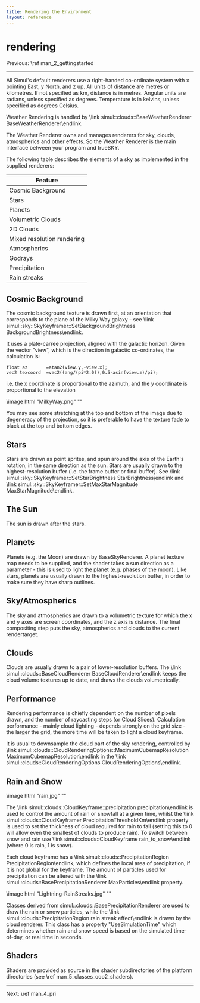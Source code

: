 ```yaml
---
title: Rendering the Environment	
layout: reference
---
```

rendering
===
Previous: \ref man_2_gettingstarted
<hr size="1">

All Simul's default renderers use a right-handed co-ordinate system with x pointing East, y North, and z up. All units of distance are metres or kilometres. If not specified as km, distance is in metres. Angular units are radians, unless specified as degrees. Temperature is in kelvins, unless specified as degrees Celsius.

Weather Rendering is handled by  \link simul::clouds::BaseWeatherRenderer BaseWeatherRenderer\endlink.

The Weather Renderer owns and manages renderers for sky, clouds, atmospherics and other effects.
So the Weather Renderer is the main interface between your program and trueSKY.

The following table describes the elements of a sky as implemented in the supplied renderers:

| Feature                                       |
| -------------------------     |
| Cosmic Background                     |
| Stars                                         |
| Planets                                       |
| Volumetric Clouds                     |
| 2D Clouds                                     |
| Mixed resolution rendering|
| Atmospherics                          |
| Godrays                                       |
| Precipitation                         |
| Rain streaks                          |

Cosmic Background
-----------------
The cosmic background texture is drawn first, at an orientation that corresponds to the plane of the Milky Way galaxy - see \link simul::sky::SkyKeyframer::SetBackgroundBrightness BackgroundBrightness\endlink.

It uses a plate-carree projection, aligned with the galactic horizon. Given the vector "view", which is the direction in galactic co-ordinates, the calculation is:

    float az       =atan2(view.y,-view.x);
    vec2 texcoord  =vec2((ang/(pi*2.0)),0.5-asin(view.z)/pi);

i.e. the x coordinate is proportional to the azimuth, and the y coordinate is proportional to the elevation

\image html "MilkyWay.png" ""

You may see some stretching at the top and bottom of the image due to degeneracy of the projection, so it is preferable to have the texture fade to black at the top and bottom edges.

Stars
-----
Stars are drawn as point sprites, and spun around the axis of the Earth's rotation, in the same direction as the sun. Stars are usually drawn to the highest-resolution buffer (i.e. the frame buffer or final buffer). See
\link simul::sky::SkyKeyframer::SetStarBrightness StarBrightness\endlink and \link simul::sky::SkyKeyframer::SetMaxStarMagnitude MaxStarMagnitude\endlink.

The Sun
-------
The sun is drawn after the stars.

Planets
-------
Planets (e.g. the Moon) are drawn by BaseSkyRenderer.
A planet texture map needs to be supplied, and the shader takes a sun direction as a parameter -
this is used to light the planet (e.g. phases of the moon). Like stars, planets are usually drawn to the
highest-resolution buffer, in order to make sure they have sharp outlines.


Sky/Atmospherics
----------------
The sky and atmospherics are drawn to a volumetric texture for which the x and y axes are screen coordinates, and the z axis is distance. The final compositing step puts the sky, atmospherics and clouds to the current
rendertarget.

Clouds
------
Clouds are usually drawn to a pair of lower-resolution buffers.
The \link simul::clouds::BaseCloudRenderer BaseCloudRenderer\endlink keeps the cloud volume textures up to date, and draws the clouds volumetrically.

Performance
-----------
Rendering performance is chiefly dependent on the number of pixels drawn, and the number of raycasting steps (or Cloud Slices).
Calculation performance - mainly cloud lighting - depends strongly on the grid size - the larger the grid, the more time will be taken to light a cloud keyframe.

It is usual to downsample the cloud part of the sky rendering, controlled by
\link simul::clouds::CloudRenderingOptions::MaximumCubemapResolution MaximumCubemapResolution\endlink
in the \link simul::clouds::CloudRenderingOptions CloudRenderingOptions\endlink.

        
Rain and Snow
-------------

\image html "rain.jpg" ""

The \link simul::clouds::CloudKeyframe::precipitation precipitation\endlink is used to control the amount of rain or snowfall
at a given time, whilst the \link simul::clouds::CloudKeyframer PrecipitationThresholdKm\endlink property is used to set the thickness of cloud required for rain to fall (setting this to 0 will allow even the smallest of clouds to produce rain). To switch between snow and rain use \link simul::clouds::CloudKeyframe rain_to_snow\endlink (where 0 is rain, 1 is snow). 

Each cloud keyframe has a \link simul::clouds::PrecipitationRegion PrecipitationRegion\endlink, which defines the local area of precipitation,
if it is not global for the keyframe. The amount of particles used for precipitation can be altered with the \link simul::clouds::BasePrecipitationRenderer MaxParticles\endlink property.

\image html "Lightning-RainStreaks.jpg" ""

Classes derived from simul::clouds::BasePrecipitationRenderer are used to draw the rain or snow particles, while the \link simul::clouds::PrecipitationRegion rain streak effect\endlink is drawn by the cloud renderer. This class has a property "UseSimulationTime" which determines whether rain and snow speed is based on the simulated time-of-day, or real time in seconds.

Shaders
-------
Shaders are provided as source in the shader subdirectories of the platform directories (see \ref man_5_classes_ooo2_shaders).

<hr>
Next: \ref man_4_pri